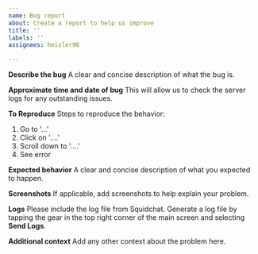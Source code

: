 ```yaml
---
name: Bug report
about: Create a report to help us improve
title: ''
labels: ''
assignees: heisler98

---
```


**Describe the bug**
A clear and concise description of what the bug is.

**Approximate time and date of bug**
This will allow us to check the server logs for any outstanding issues.

**To Reproduce**
Steps to reproduce the behavior:
1. Go to '...'
2. Click on '....'
3. Scroll down to '....'
4. See error

**Expected behavior**
A clear and concise description of what you expected to happen.

**Screenshots**
If applicable, add screenshots to help explain your problem.

**Logs**
Please include the log file from Squidchat. Generate a log file by tapping the gear in the top right corner of the main screen and selecting **Send Logs**.

**Additional context**
Add any other context about the problem here.
